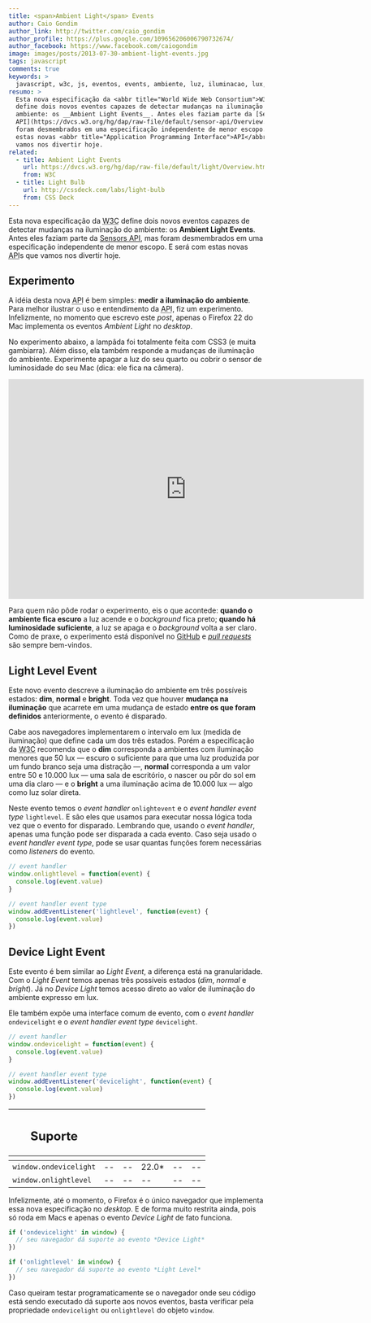 ```yaml
---
title: <span>Ambient Light</span> Events
author: Caio Gondim
author_link: http://twitter.com/caio_gondim
author_profile: https://plus.google.com/109656206006790732674/
author_facebook: https://www.facebook.com/caiogondim
image: images/posts/2013-07-30-ambient-light-events.jpg
tags: javascript
comments: true
keywords: >
  javascript, w3c, js, eventos, events, ambiente, luz, iluminacao, lux, navegador, browser
resumo: >
  Esta nova especificação da <abbr title="World Wide Web Consortium">W3C</abbr>
  define dois novos eventos capazes de detectar mudanças na iluminação do
  ambiente: os __Ambient Light Events__. Antes eles faziam parte da [Sensors
  API](https://dvcs.w3.org/hg/dap/raw-file/default/sensor-api/Overview.html), mas
  foram desmembrados em uma especificação independente de menor escopo. E será com
  estas novas <abbr title="Application Programming Interface">API</abbr>s que
  vamos nos divertir hoje.
related:
  - title: Ambient Light Events
    url: https://dvcs.w3.org/hg/dap/raw-file/default/light/Overview.html
    from: W3C
  - title: Light Bulb
    url: http://cssdeck.com/labs/light-bulb
    from: CSS Deck
---
```


Esta nova especificação da <abbr title="World Wide Web Consortium">W3C</abbr>
define dois novos eventos capazes de detectar mudanças na iluminação do
ambiente: os __Ambient Light Events__. Antes eles faziam parte da [Sensors
API](https://dvcs.w3.org/hg/dap/raw-file/default/sensor-api/Overview.html), mas
foram desmembrados em uma especificação independente de menor escopo. E será com
estas novas <abbr title="Application Programming Interface">API</abbr>s que
vamos nos divertir hoje.


## Experimento

A idéia desta nova <abbr title="Application Programming Interface">API</abbr> é
bem simples: __medir a iluminação do ambiente__. Para melhor ilustrar o uso e
entendimento da <abbr title="Application Programming Interface">API</abbr>, fiz
um experimento. Infelizmente, no momento que escrevo este _post_, apenas o
Firefox 22 do Mac implementa os eventos _Ambient Light_ no _desktop_.

No experimento abaixo, a lampâda foi totalmente feita com CSS3 (e
muita gambiarra). Além disso, ela também responde a mudanças de iluminação do
ambiente. Experimente apagar a luz do seu quarto ou cobrir o sensor de
luminosidade do seu Mac (dica: ele fica na câmera).

<iframe
  src="http://caiogondim.github.io/css3-lightbulb-with-ambient-light-sensor/"
  height="432"
  width="700"
  class="img"
  frameborder="0"
>
</iframe>

Para quem não pôde rodar o experimento, eis o que acontede: __quando o ambiente
fica escuro__ a luz acende e o _background_ fica preto; __quando há
luminosidade suficiente__, a luz se apaga e o _background_ volta a ser claro.
Como de praxe, o experimento está disponível no
[GitHub](https://github.com/caiogondim/css3-lightbulb-with-ambient-light-sensor)
e _[pull requests](https://github.com/caiogondim/css3-lightbulb-with-ambient-light-sensor/pulls)_
são sempre bem-vindos.


## Light Level Event

Este novo evento descreve a iluminação do ambiente em três possíveis estados:
__dim__, __normal__ e __bright__. Toda vez que houver __mudança na iluminação__
que acarrete em uma mudança de estado __entre os que foram definidos__
anteriormente, o evento é disparado.

Cabe aos navegadores implementarem o intervalo em lux (medida de
iluminação) que define cada um dos três estados. Porém a especificação da
<abbr title="World Wide Web Consortium">W3C</abbr> recomenda que o __dim__
corresponda a ambientes com iluminação menores que 50 lux — escuro o suficiente
para que uma luz produzida por um fundo branco seja uma distração —, __normal__
corresponda a um valor entre 50 e 10.000 lux — uma sala de escritório, o nascer
ou pôr do sol em uma dia claro — e o __bright__ a uma iluminação acima de 10.000
lux — algo como luz solar direta.

Neste evento temos o _event handler_&nbsp;`onlightevent` e o _event handler event
type_&nbsp;`lightlevel`. E são eles que usamos para executar nossa lógica toda vez
que o evento for disparado. Lembrando que, usando o _event handler_, apenas uma
função pode ser disparada a cada evento. Caso seja usado o _event handler event
type_, pode se usar quantas funções forem necessárias como _listeners_ do
evento.

```javascript
// event handler
window.onlightlevel = function(event) {
  console.log(event.value)
}

// event handler event type
window.addEventListener('lightlevel', function(event) {
  console.log(event.value)
})
```


## Device Light Event

Este evento é bem similar ao _Light Event_, a diferença está na granularidade.
Com o _Light Event_ temos apenas três possíveis estados (<em>dim</em>,
<em>normal</em> e <em>bright</em>). Já no _Device Light_ temos acesso direto ao
valor de iluminação do ambiente expresso em lux.

Ele também expõe uma interface comum de evento, com o _event handler_&nbsp;
`ondevicelight` e o _event handler event type_&nbsp;`devicelight`.

```javascript
// event handler
window.ondevicelight = function(event) {
  console.log(event.value)
}

// event handler event type
window.addEventListener('devicelight', function(event) {
  console.log(event.value)
})
```


<table class="support">
    <thead>
        <tr>
            <th class="subject"><h2>Suporte</h2></th>
            <th class="browser chrome"><div class="i"></div></th>
            <th class="browser safari"><div class="i"></div></th>
            <th class="browser firefox"><div class="i"></div></th>
            <th class="browser ie"><div class="i"></div></th>
            <th class="browser opera"><div class="i"></div></th>
        </tr>
        <tr>
            <th></th>
            <th colspan="5" class="base"></th>
        </tr>
    </thead>
    <tbody>
        <tr>
            <td class="property"><code>window.ondevicelight</code></td>
            <td>--</td>
            <td>--</td>
            <td>22.0*</td>
            <td>--</td>
            <td>--</td>
        </tr>
        <tr>
            <td class="property"><code>window.onlightlevel</code></td>
            <td>--</td>
            <td>--</td>
            <td>--</td>
            <td>--</td>
            <td>--</td>
        </tr>
    </tbody>
</table>

Infelizmente, até o momento, o Firefox é o único navegador que implementa essa
nova especificação no _desktop_. E de forma muito restrita ainda, pois só roda
em Macs e apenas o evento _Device Light_ de fato funciona.

```javascript
if ('ondevicelight' in window) {
  // seu navegador dá suporte ao evento *Device Light*
})

if ('onlightlevel' in window) {
  // seu navegador dá suporte ao evento *Light Level*
})
```

Caso queiram testar programaticamente se o navegador onde seu código está sendo
executado dá suporte aos novos eventos, basta verificar pela propriedade
`ondevicelight` ou `onlightlevel` do objeto `window`.
